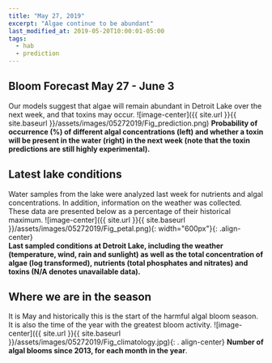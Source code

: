 ```yaml
---
title: "May 27, 2019"
excerpt: "Algae continue to be abundant"
last_modified_at: 2019-05-20T10:00:01-05:00
tags: 
  - hab
  - prediction
---
```

## Bloom Forecast May 27 - June 3
Our models suggest that algae will remain abundant in Detroit Lake over the next week, and that toxins may occur.
![image-center]({{ site.url }}{{ site.baseurl }}/assets/images/05272019/Fig_prediction.png)
__Probability of occurrence (%) of different algal concentrations (left) and whether a toxin will be  present in the water (right) in the next week (note that the toxin predictions are still highly      experimental).__

## Latest lake conditions
Water samples from the lake were analyzed last week for nutrients and algal concentrations. In       addition, information on the weather was collected. These data are presented below as a percentage   of their historical maximum.
![image-center]({{ site.url }}{{ site.baseurl }}/assets/images/05272019/Fig_petal.png){:             width="600px"}{: .align-center}
<br clear="all" />
__Last sampled conditions at Detroit Lake, including the weather (temperature, wind, rain and        sunlight) as well as the total concentration of algae (log transformed), nutrients (total phosphates and nitrates) and  toxins (N/A denotes unavailable data).__

## Where we are in the season
It is May and historically this is the start of the harmful algal bloom season. It is also the time  of the year with the greatest bloom activity.
![image-center]({{ site.url }}{{ site.baseurl }}/assets/images/05272019/Fig_climatology.jpg){: .     align-center}
__Number of algal blooms since 2013, for each month in the year__.
